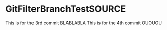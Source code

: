 # GitFilterBranchTestSOURCE

This is for the 3rd commit BLABLABLA
This is for the 4th commit OUOUOU
